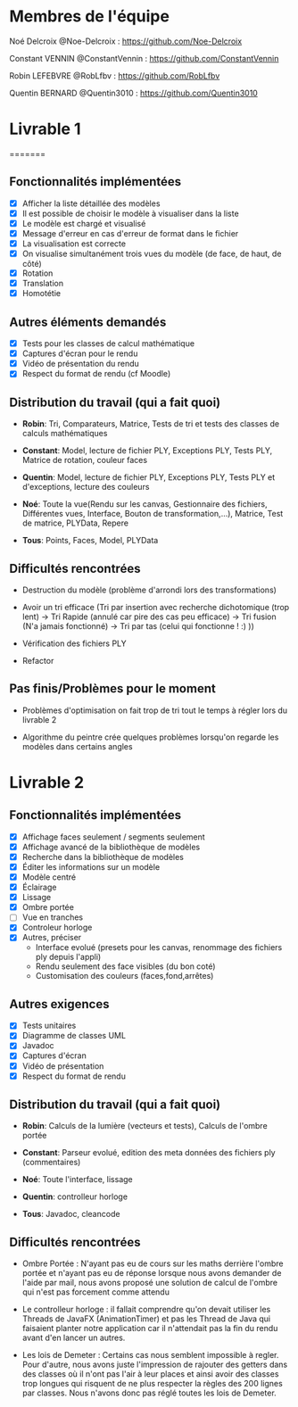 # Membres de l'équipe
Noé Delcroix @Noe-Delcroix : https://github.com/Noe-Delcroix

Constant VENNIN @ConstantVennin : https://github.com/ConstantVennin

Robin LEFEBVRE @RobLfbv : https://github.com/RobLfbv

Quentin BERNARD @Quentin3010 : https://github.com/Quentin3010
# Livrable 1
=======

## Fonctionnalités implémentées

- [X] Afficher la liste détaillée des modèles
- [X] Il est possible de choisir le modèle à visualiser dans la liste
- [X] Le modèle est chargé et visualisé
- [X] Message d'erreur en cas d'erreur de format dans le fichier
- [X] La visualisation est correcte
- [X] On visualise simultanément trois vues du modèle (de face, de haut, de côté)
- [X] Rotation
- [X] Translation
- [X] Homotétie

## Autres éléments demandés

- [X] Tests pour les classes de calcul mathématique
- [X] Captures d'écran pour le rendu
- [X] Vidéo de présentation du rendu
- [X] Respect du format de rendu (cf Moodle)

## Distribution du travail (qui a fait quoi)
- **Robin**: Tri, Comparateurs, Matrice, Tests de tri et tests des classes de calculs mathématiques

- **Constant**: Model, lecture de fichier PLY, Exceptions PLY, Tests PLY, Matrice de rotation, couleur faces 

- **Quentin**: Model, lecture de fichier PLY, Exceptions PLY, Tests PLY et d'exceptions, lecture des couleurs 

- **Noé**: Toute la vue(Rendu sur les canvas, Gestionnaire des fichiers, Différentes vues, Interface, Bouton de transformation,...), Matrice, Test de matrice, PLYData, Repere 

- **Tous**: Points, Faces, Model, PLYData

## Difficultés rencontrées
- Destruction du modèle (problème d'arrondi lors des transformations)

- Avoir un tri efficace (Tri par insertion avec recherche dichotomique (trop lent) -> Tri Rapide (annulé car pire des cas peu efficace) -> Tri fusion (N'a jamais fonctionné) -> Tri par tas (celui qui fonctionne ! :) ))

- Vérification des fichiers PLY

- Refactor

## Pas finis/Problèmes pour le moment
- Problèmes d'optimisation on fait trop de tri tout le temps à régler lors du livrable 2

- Algorithme du peintre crée quelques problèmes lorsqu'on regarde les modèles dans certains angles 

# Livrable 2

## Fonctionnalités implémentées


- [X] Affichage faces seulement / segments seulement
- [X] Affichage avancé de la bibliothèque de modèles
- [X] Recherche dans la bibliothèque de modèles
- [X] Éditer les informations sur un modèle
- [X] Modèle centré
- [X] Éclairage
- [X] Lissage
- [X] Ombre portée
- [ ] Vue en tranches
- [X] Controleur horloge
- [X] Autres, préciser
    - Interface evolué (presets pour les canvas, renommage des fichiers ply depuis l'appli)
    - Rendu seulement des face visibles (du bon coté)
    - Customisation des couleurs (faces,fond,arrêtes)

## Autres exigences

- [X] Tests unitaires
- [X] Diagramme de classes UML
- [X] Javadoc
- [X] Captures d'écran
- [X] Vidéo de présentation
- [X] Respect du format de rendu

## Distribution du travail (qui a fait quoi)

- **Robin**: Calculs de la lumière (vecteurs et tests), Calculs de l'ombre portée

- **Constant**: Parseur evolué, edition des meta données des fichiers ply (commentaires)

- **Noé**: Toute l'interface, lissage

- **Quentin**: controlleur horloge

- **Tous**: Javadoc, cleancode

## Difficultés rencontrées

- Ombre Portée : N'ayant pas eu de cours sur les maths derrière l'ombre portée et n'ayant pas eu de réponse lorsque nous avons demander de l'aide par mail, nous avons proposé une solution de calcul de l'ombre qui n'est pas forcement comme attendu

- Le controlleur horloge : il fallait comprendre qu'on devait utiliser les Threads de JavaFX (AnimationTimer) et pas les Thread de Java qui faisaient planter notre application car il n'attendait pas la fin du rendu avant d'en lancer un autres.

- Les lois de Demeter : Certains cas nous semblent impossible à regler. Pour d'autre, nous avons juste l'impression de rajouter des getters dans des classes où il n'ont pas l'air à leur places et ainsi avoir des classes trop longues qui risquent de ne plus respecter la règles des 200 lignes par classes. Nous n'avons donc pas réglé toutes les lois de Demeter.
